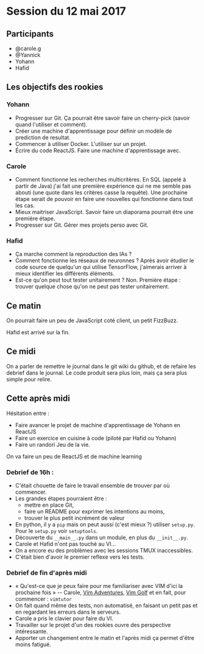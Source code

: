 # Session du 12 mai 2017

## Participants

- @carole.g
- @Yannick
- Yohann
- Hafid

## Les objectifs des rookies


### Yohann

- Progresser sur Git. Ça pourrait être savoir faire un cherry-pick (savoir quand l'utiliser et comment).
- Créer une machine d'apprentissage pour définir un modèle de prediction de resultat.
- Commencer à utiliser Docker. L'utiliser sur un projet.
- Écrire du code ReactJS. Faire une machine d'apprentissage avec.


### Carole

- Comment fonctionne les recherches multicritères. En SQL (appelé à partir de Java) j'ai fait une première expérience qui ne me semble pas abouti (une quote dans les critères casse la requête). Une prochaine étape serait de pouvoir en faire une nouvelles qui fonctionne dans tout les cas.
- Mieux maitriser JavaScript. Savoir faire un diaporama pourrait être une première étape.
- Progresser sur Git. Gérer mes projets perso avec Git.


### Hafid

- Ça marche comment la reproduction des IAs ?
- Comment fonctionne les réseaux de neuronnes ? Après avoir étudier le code source de quelqu'un qui utilise TensorFlow, j'aimerais arriver à mieux identifier les différents éléments.
- Est-ce qu'on peut tout tester unitairement ? Non. Première étape : trouver quelque chose qu'on ne peut pas tester unitairement.



## Ce matin

On pourrait faire un peu de JavaScript coté client, un petit FizzBuzz.

Hafid est arrivé sur la fin.


## Ce midi

On a parler de remettre le journal dans le git wiki du github, et de refaire les debrief dans le journal. Le code produit sera plus loin, mais ça sera plus simple pour relire.


## Cette après midi

Hésitation entre :

- Faire avancer le projet de machine d'apprentissage de Yohann en ReactJS
- Faire un exercice en cuisine à code (piloté par Hafid ou Yohann)
- Faire un randori Jeu de la vie.

On va faire un peu de ReactJS et de machine learning

### Debrief de 16h :

- C'était chouette de faire le travail ensemble de trouver par où commencer.
- Les grandes étapes pourraient être :
    - mettre en place Git,
    - faire un README pour exprimer les intentions au moins,
    - trouver le plus petit incrément de valeur
- En python, il y a `pip` mais on peut aussi (c'est mieux ?) utiliser `setup.py`. Pour le `setup.py` voir `setuptools`.
- Découverte du `__main__.py` dans un module, en plus du `__init__.py`.
- Carole et Hafid n'ont pas touché au VI...
- On a encore eu des problèmes avec les sessions TMUX inaccessibles.
- C'était bien d'avoir le premier reflexe vers les tests.


### Debrief de fin d'après midi

- « Qu'est-ce que je peux faire pour me familiariser avec VIM d'ici la prochaine fois » -- Carole, [Vim Adventures](https://vim-adventures.com/), [Vim Golf](http://www.vimgolf.com) et en fait, pour commencer : `vimtutor`
- On fait quand même des tests, non automatisé, en faisant un petit pas et en regardant les erreurs dans le serveurs.
- Carole a pris le clavier pour faire du VI.
- Travailler sur le projet d'un des rookies ouvre des perspective intéressante.
- Apporter un changement entre le matin et l'après midi ça permet d'être moins fatigué.

